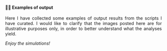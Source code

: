 #### 🐱‍💻 Examples of output
<p align="justify">
Here I have collected some examples of output results from the scripts I have curated. I would like to clarify that the images posted here are for illustrative purposes only, in order to better understand what the analyses yield.

<i>Enjoy the simulations!</i>
</p>
